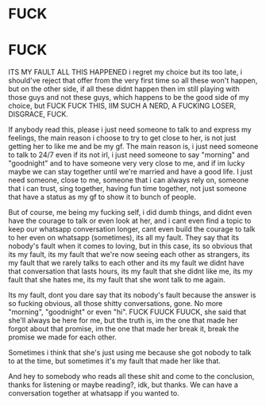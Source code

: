 # FUCK
# FUCK

ITS MY FAULT ALL THIS HAPPENED
i regret my choice but its too late, i should've reject that offer from the very first time so all these won't happen, but on the other side, if all these didnt happen then im still playing with those guys and not these guys, which happens to be the good side of my choice, but FUCK FUCK THIS, IIM SUCH A NERD, A FUCKING LOSER, DISGRACE, FUCK.

If anybody read this, please i just need someone to talk to and express my feelings, the main reason i choose to try to get close to her, is not just getting her to like me and be my gf. The main reason is, i just need someone to talk to 24/7 even if its not irl, i just need someone to say "morning" and "goodnight" and to have someone very very close to me, and if im lucky maybe we can stay together until we're married and have a good life. I just need someone, close to me, someone that i can always rely on, someone that i can trust, sing together, having fun time together, not just someone that have a status as my gf to show it to bunch of people.

But of course, me being my fucking self, i did dumb things, and didnt even have the courage to talk or even look at her, and i cant even find a topic to keep our whatsapp conversation longer, cant even build the courage to talk to her even on whatsapp (sometimes), its all my fault. They say that its nobody's fault when it comes to loving, but in this case, its so obvious that its my fault, its my fault that we're now seeing each other as strangers, its my fault that we rarely talks to each other and its my fault we didnt have that conversation that lasts hours, its my fault that she didnt like me, its my fault that she hates me, its my fault that she wont talk to me again.


Its my fault, dont you dare say that its nobody's fault because the answer is so fucking obvious, all those shitty conversations, gone. No more "morning", "goodnight" or even "hi". FUCK FUUCK FUUCK, she said that she'll always be here for me, but the truth is, im the one that made her forgot about that promise, im the one that made her break it, break the promise we made for each other.

Sometimes i think that she's just using me because she got nobody to talk to at the time, but sometimes it's my fault that made her like that. 

And hey to somebody who reads all these shit and come to the conclusion, thanks for listening or maybe reading?, idk, but thanks. We can have a conversation together at whatsapp if you wanted to.


